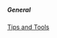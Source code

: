 ##### General

[Tips and Tools](https://github.com/ComplexNetTSP/ComplexNetWiki/wiki/Tips-and-Tools)